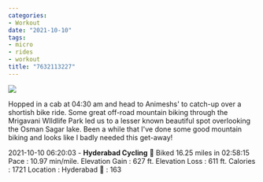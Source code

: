 ```yaml
---
categories:
- Workout
date: "2021-10-10"
tags:
- micro
- rides
- workout
title: "7632113227"
---
```


![](images/Imagepipe_2-600x450.jpg)

Hopped in a cab at 04:30 am and head to Animeshs' to catch-up over a shortish bike ride. Some great off-road mountain biking through the Mrigavani WIldlife Park led us to a lesser known beautiful spot overlooking the Osman Sagar lake. Been a while that I've done some good mountain biking and looks like I badly needed this get-away!

2021-10-10 06:20:03 - **Hyderabad Cycling** 🚴 Biked 16.25 miles in 02:58:15 Pace : 10.97 min/mile. Elevation Gain : 627 ft. Elevation Loss : 611 ft. Calories : 1721 Location : Hyderabad 💓 : 163
